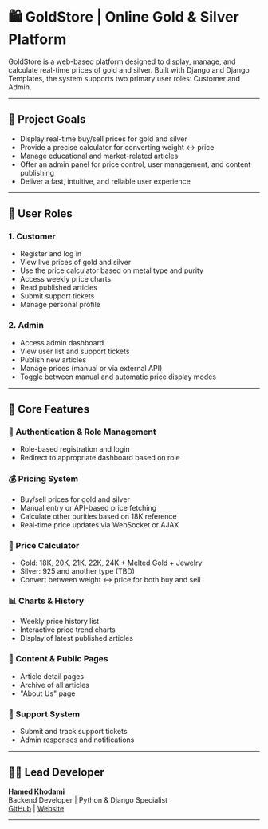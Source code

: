 # 🛍️ GoldStore | Online Gold & Silver Platform

GoldStore is a web-based platform designed to display, manage, and calculate real-time prices of gold and silver. Built with Django and Django Templates, the system supports two primary user roles: Customer and Admin.

---

## 🎯 Project Goals

- Display real-time buy/sell prices for gold and silver
- Provide a precise calculator for converting weight ↔ price
- Manage educational and market-related articles
- Offer an admin panel for price control, user management, and content publishing
- Deliver a fast, intuitive, and reliable user experience

---

## 👥 User Roles

### 1. Customer
- Register and log in
- View live prices of gold and silver
- Use the price calculator based on metal type and purity
- Access weekly price charts
- Read published articles
- Submit support tickets
- Manage personal profile

### 2. Admin
- Access admin dashboard
- View user list and support tickets
- Publish new articles
- Manage prices (manual or via external API)
- Toggle between manual and automatic price display modes

---

## 🧮 Core Features

### 🔐 Authentication & Role Management
- Role-based registration and login
- Redirect to appropriate dashboard based on role

### 💰 Pricing System
- Buy/sell prices for gold and silver
- Manual entry or API-based price fetching
- Calculate other purities based on 18K reference
- Real-time price updates via WebSocket or AJAX

### 🧠 Price Calculator
- Gold: 18K, 20K, 21K, 22K, 24K + Melted Gold + Jewelry
- Silver: 925 and another type (TBD)
- Convert between weight ↔ price for both buy and sell

### 📊 Charts & History
- Weekly price history list
- Interactive price trend charts
- Display of latest published articles

### 📝 Content & Public Pages
- Article detail pages
- Archive of all articles
- "About Us" page

### 🎫 Support System
- Submit and track support tickets
- Admin responses and notifications

---


## 👨‍💻 Lead Developer

**Hamed Khodami**  
Backend Developer | Python & Django Specialist  
[GitHub](https://github.com/hamedkhodami) | [Website](http://hamedkhodami.ir)

---